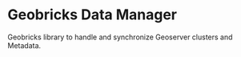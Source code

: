Geobricks Data Manager
======================

Geobricks library to handle and synchronize Geoserver clusters and Metadata.
